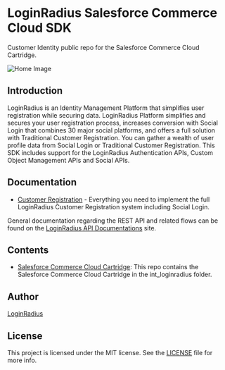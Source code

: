 # LoginRadius Salesforce Commerce Cloud SDK

Customer Identity public repo for the Salesforce Commerce Cloud Cartridge.

![Home Image](http://docs.lrcontent.com/resources/github/banner-1544x500.png)

## Introduction ##
LoginRadius is an Identity Management Platform that simplifies user registration while securing data. LoginRadius Platform simplifies and secures your user registration process, increases conversion with Social Login that combines 30 major social platforms, and offers a full solution with Traditional Customer Registration. You can gather a wealth of user profile data from Social Login or Traditional Customer Registration. This SDK includes support for the LoginRadius Authentication APIs, Custom Object Management APIs and Social APIs.

## Documentation


* [Customer Registration](https://docs.loginradius.com/api/v2/user-registration/user-registration-getting-started) - Everything you need to implement the full LoginRadius Customer Registration system including Social Login.


General documentation regarding the  REST API and related flows can be found on the [LoginRadius API Documentations](http://apidocs.loginradius.com/) site. 


## Contents 

* [Salesforce Commerce Cloud Cartridge](): This repo contains the Salesforce Commerce Cloud Cartridge in the int_loginradius folder.


## Author

[LoginRadius](https://www.loginradius.com/)

## License

This project is licensed under the MIT license. See the [LICENSE](https://github.com/LoginRadius/sdk-html5-customer-identity/blob/master/LICENSE.md) file for more info.
